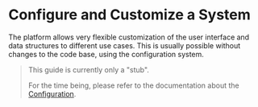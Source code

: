 # Configure and Customize a System
The platform allows very flexible customization of the user interface and data structures to different use cases.
This is usually possible without changes to the code base, using the configuration system.

> This guide is currently only a "stub".
> 
> For the time being, please refer to the documentation about the [Configuration](../concepts/configuration.html).
